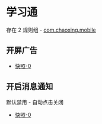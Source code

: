 # 学习通

存在 2 规则组 - [com.chaoxing.mobile](/src/apps/com.chaoxing.mobile.ts)

## 开屏广告

- [快照-0](https://i.gkd.li/import/import/12708472)

## 开启消息通知

默认禁用 - 自动点击关闭

- [快照-0](https://i.gkd.li/import/13197374)
